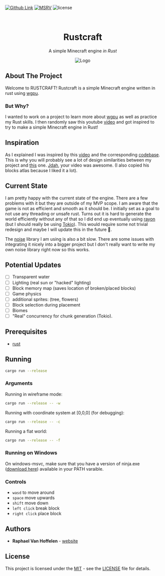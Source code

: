 [![Github Link][github badge]][github link]
[![MSRV][rust 1.51.0+ badge]][rust 1.51.0+ link]
![license]

<br />
<h1 align="center">Rustcraft</h1>
  <p align="center">
    A simple Minecraft engine <i>in Rust</i>
  </p>
  <p align="center">
      <img src="photos/world_example1.png" alt="Logo" >
  </p>
</p>

## About The Project
Welcome to RUSTCRAFT!
Rustcraft is a simple Minecraft engine written in rust using [wgpu](https://github.com/gfx-rs/wgpu-rs).

### But Why?

I wanted to work on a project to learn more about [wgpu](https://github.com/gfx-rs/wgpu-rs) as well as practice my Rust skills. I then randomly saw this youtube [video](https://youtu.be/4O0_-1NaWnY) and got inspired to try to make a simple Minecraft engine in Rust!

## Inspiration

As I explained I was inspired by this [video](https://youtu.be/4O0_-1NaWnY) and the corresponding [codebase](https://github.com/jdah/minecraft-weekend). This is why you will probably see a lot of design similarities between my project and [this](https://github.com/jdah/minecraft-weekend) one. [Jdah](https://github.com/jdah), your video was awesome. (I also copied his blocks atlas because I liked it a lot).

## Current State

I am pretty happy with the current state of the engine. There are a few problems with it but they are outside of my MVP scope. I am aware that the game is not as efficient and smooth as it should be. I initially set as a goal to not use any threading or unsafe rust. Turns out it is hard to generate the world efficiently without any of that so I did end up eventually using [rayon](https://github.com/rayon-rs/rayon) (but I should really be using [Tokio](https://github.com/tokio-rs/tokio)). This would require some not trivial redesign and maybe I will update this in the future 🤷.

The [noise](https://github.com/razaekel/noise-rs) library I am using is also a bit slow. There are some issues with integrating it nicely into a bigger project but I don't really want to write my own noise library right now so this works.

## Potential Updates

- [ ] Transparent water
- [ ] Lighting (real sun or "hacked" lighting)
- [ ] Block memory map (saves location of broken/placed blocks)
- [ ] Game physics
- [ ] additional sprites: (tree, flowers)
- [ ] Block selection during placement
- [ ] Biomes
- [ ] "Real" concurrency for chunk generation (Tokio).

## Prerequisites

- [rust](https://www.rust-lang.org/learn/get-started)

## Running

```bash
cargo run --release
```

### Arguments

Running in wireframe mode:

```bash
cargo run --release -- -w
```

Running with coordinate system at [0,0,0] (for debugging):

```bash
cargo run --release -- -c
```

Running a flat world:

```bash
cargo run --release -- -f
```

### Running on Windows

On windows-msvc, make sure that you have a version of ninja.exe ([download here](https://github.com/ninja-build/ninja/releases)) available in your PATH varaible.


### Controls

- `wasd` to move around
- `space` move upwards
- `shift` move down
- `left click` break block
- `right click` place block

## Authors

- **Raphael Van Hoffelen** - [website](https://github.com/dskart)

## License

This project is licensed under the [MIT](LICENSE) - see the [LICENSE](LICENSE) file for
details.

[github badge]: https://img.shields.io/badge/github-dskart/rustcraft-8da0cb?style=flat&logo=github
[github link]: https://github.com/dskart/rustcraft
[rust 1.51.0+ badge]: https://img.shields.io/badge/rust-1.51.0+-93450a.svg?style=flat&logo=rust
[rust 1.51.0+ link]: https://blog.rust-lang.org/2021/03/25/Rust-1.51.0.html
[license]: https://img.shields.io/github/license/dskart/rustcraft?style=flat 
